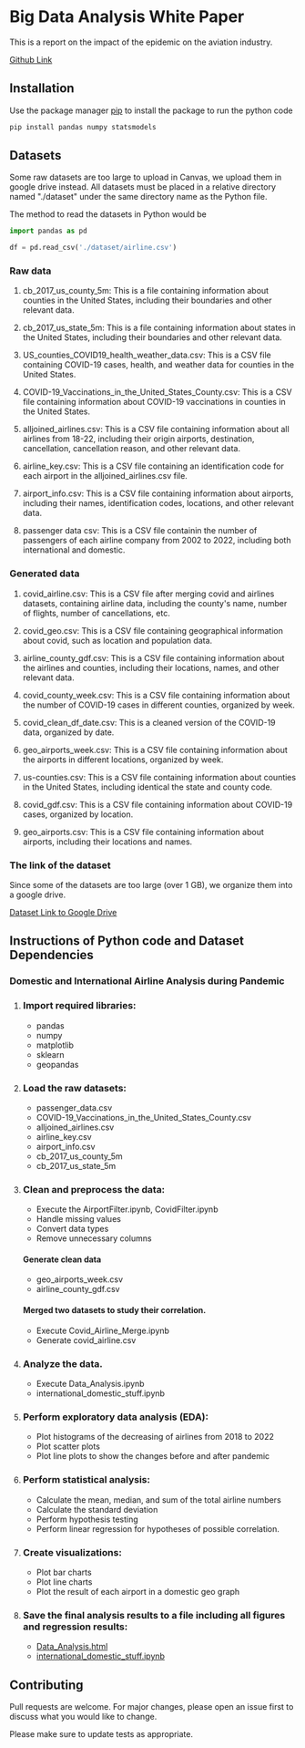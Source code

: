 # Big Data Analysis White Paper

This is a report on the impact of the epidemic on the aviation industry.

[Github Link](https://github.com/Haoj1/Big-Data-Econ-Analysis)

## Installation

Use the package manager [pip](https://pip.pypa.io/en/stable/) to install the package to run the python code

```bash
pip install pandas numpy statsmodels
```

## Datasets

Some raw datasets are too large to upload in Canvas, we upload them in google drive instead. All datasets must be placed in a relative directory named "./dataset" under the same directory name as the Python file.

The method to read the datasets in Python would be 

```Python
import pandas as pd

df = pd.read_csv('./dataset/airline.csv')
```
### Raw data

1. cb_2017_us_county_5m: This is a file containing information about counties in the United States, including their boundaries and other relevant data.

2. cb_2017_us_state_5m: This is a file containing information about states in the United States, including their boundaries and other relevant data.

3. US_counties_COVID19_health_weather_data.csv: This is a CSV file containing COVID-19 cases, health, and weather data for counties in the United States.

4. COVID-19_Vaccinations_in_the_United_States_County.csv: This is a CSV file containing information about COVID-19 vaccinations in counties in the United States.

5. alljoined_airlines.csv: This is a CSV file containing information about all airlines from 18-22, including their origin airports, destination, cancellation, cancellation reason, and other relevant data.

6. airline_key.csv: This is a CSV file containing an identification code for each airport in the alljoined_airlines.csv file.

7. airport_info.csv: This is a CSV file containing information about airports, including their names, identification codes, locations, and other relevant data.

8. passenger data csv: This is a CSV file containin the number of passengers of each airline company from 2002 to 2022, including both international and domestic.

### Generated data
1. covid_airline.csv: This is a CSV file after merging covid and airlines datasets, containing airline data, including the county's name, number of flights, number of cancellations, etc.

2. covid_geo.csv: This is a CSV file containing geographical information about covid, such as location and population data.

3. airline_county_gdf.csv: This is a CSV file containing information about the airlines and counties, including their locations, names, and other relevant data.

4. covid_county_week.csv: This is a CSV file containing information about the number of COVID-19 cases in different counties, organized by week.

5. covid_clean_df_date.csv: This is a cleaned version of the COVID-19 data, organized by date.

6. geo_airports_week.csv: This is a CSV file containing information about the airports in different locations, organized by week.

7. us-counties.csv: This is a CSV file containing information about counties in the United States, including identical the state and county code.

8. covid_gdf.csv: This is a CSV file containing information about COVID-19 cases, organized by location.

9. geo_airports.csv: This is a CSV file containing information about airports, including their locations and names.

### The link of the dataset

Since some of the datasets are too large (over 1 GB), we organize them into a google drive.

[Dataset Link to Google Drive](https://drive.google.com/drive/folders/1meuEqb81q4-Gjq2OZwNXn0zn1_0Vac5X?usp=share_link)

## Instructions of Python code and Dataset Dependencies

### Domestic and International Airline Analysis during Pandemic


1. ### Import required libraries: 
    - pandas
    - numpy
    - matplotlib
    - sklearn
    - geopandas

2. ### Load the raw datasets:
    - passenger_data.csv
    - COVID-19_Vaccinations_in_the_United_States_County.csv
    - alljoined_airlines.csv
    - airline_key.csv
    - airport_info.csv
    - cb_2017_us_county_5m
    - cb_2017_us_state_5m

3. ### Clean and preprocess the data:
    - Execute the AirportFilter.ipynb, CovidFilter.ipynb
    - Handle missing values
    - Convert data types
    - Remove unnecessary columns
    #### Generate clean data
    - geo_airports_week.csv
    - airline_county_gdf.csv
    #### Merged two datasets to study their correlation.
    - Execute Covid_Airline_Merge.ipynb
    - Generate covid_airline.csv

4. ### Analyze the data.
    - Execute Data_Analysis.ipynb
    - international_domestic_stuff.ipynb

5. ### Perform exploratory data analysis (EDA):
    - Plot histograms of the decreasing of airlines from 2018 to 2022
    - Plot scatter plots
    - Plot line plots to show the changes before and after pandemic

6. ### Perform statistical analysis:
    - Calculate the mean, median, and sum of the total airline numbers
    - Calculate the standard deviation
    - Perform hypothesis testing
    - Perform linear regression for hypotheses of possible correlation.

7. ### Create visualizations:
    - Plot bar charts
    - Plot line charts
    - Plot the result of each airport in a domestic geo graph 

8. ### Save the final analysis results to a file including all figures and regression results:
    - [Data_Analysis.html](https://github.com/Haoj1/Big-Data-Econ-Analysis/blob/main/Data_Analysis.html)
    - [international_domestic_stuff.ipynb](https://github.com/Haoj1/Big-Data-Econ-Analysis/blob/main/international_domestic_stuff.ipynb)


## Contributing

Pull requests are welcome. For major changes, please open an issue first
to discuss what you would like to change.

Please make sure to update tests as appropriate.
